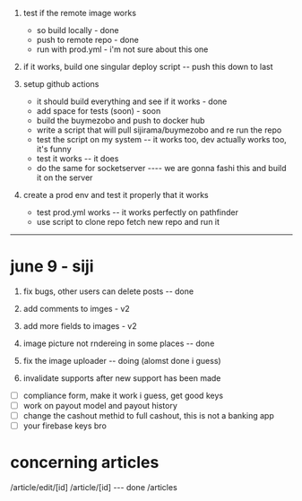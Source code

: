 1. test if the remote image works

    - so build locally - done
    - push to remote repo - done
    - run with prod.yml - i'm not sure about this one

2. if it works, build one singular deploy script -- push this down to last

3. setup github actions

    - it should build everything and see if it works - done
    - add space for tests (soon) - soon
    - build the buymezobo and push to docker hub
    - write a script that will pull sijirama/buymezobo and re run the repo
    - test the script on my system -- it works too, dev actually works too, it's funny
    - test it works -- it does
    - do the same for socketserver ---- we are gonna fashi this and build it on the server

4. create a prod env and test it properly that it works
    - test prod.yml works -- it works perfectly on pathfinder
    - use script to clone repo fetch new repo and run it

---

# june 9 - siji

1. fix bugs, other users can delete posts -- done
2. add comments to imges - v2
3. add more fields to images - v2
4. image picture not rndereing in some places -- done
5. fix the image uploader -- doing (alomst done i guess)

6. invalidate supports after new support has been made

-   [ ] compliance form, make it work i guess, get good keys
-   [ ] work on payout model and payout history
-   [ ] change the cashout methid to full cashout, this is not a banking app
-   [ ] your firebase keys bro

# concerning articles

/article/edit/[id]
/article/[id] --- done
/articles
